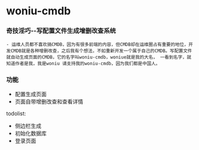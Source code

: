 # woniu-cmdb
### 奇技淫巧--写配置文件生成增删改查系统


    - 运维人员都不喜欢搞CMDB，因为有很多前端的内容，但CMDB却在运维圈占有重要的地位，开发CMDB就是各种增删改查，之后我有个想法，不如重新开发一个属于自己的CMDB。写配置文件就自动生成页面的CMDB，它的名字叫woniu-cmdb，woniue就是我的大名， 一看到名字，就知道作者是我，我是woniu 请支持我的woniu-cmdb，因为我们都是中国人。


### 功能
* 配置生成页面
* 页面自带增删改查和查看详情

todolist:

* 侧边栏生成
* 初始化数据库
* 登录页面
